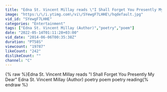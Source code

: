```yaml
---
title: "Edna St. Vincent Millay reads \"I Shall Forget You Presently My Dear\""
image: "https:\/\/i.ytimg.com\/vi\/SYewgF7LHHE\/hqdefault.jpg"
vid_id: "SYewgF7LHHE"
categories: "Entertainment"
tags: ["Edna St. Vincent Millay (Author)","poetry","poem"]
date: "2022-05-14T01:11:28+03:00"
vid_date: "2014-06-06T00:35:38Z"
duration: "PT58S"
viewcount: "19787"
likeCount: "242"
dislikeCount: ""
channel: "C"
---
```

{% raw %}Edna St. Vincent Millay reads "I Shall Forget You Presently My Dear" Edna St. Vincent Millay (Author) poetry poem poetry reading{% endraw %}
